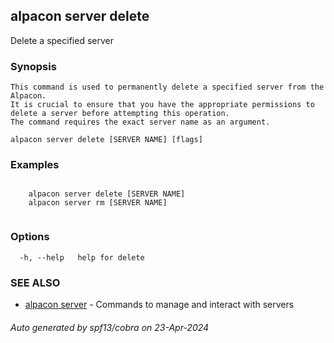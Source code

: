 ## alpacon server delete

Delete a specified server

### Synopsis


	This command is used to permanently delete a specified server from the Alpacon. 
	It is crucial to ensure that you have the appropriate permissions to delete a server before attempting this operation. 
	The command requires the exact server name as an argument.
	

```
alpacon server delete [SERVER NAME] [flags]
```

### Examples

```
 
	alpacon server delete [SERVER NAME]	
	alpacon server rm [SERVER NAME]
	
```

### Options

```
  -h, --help   help for delete
```

### SEE ALSO

* [alpacon server](alpacon_server.md)	 - Commands to manage and interact with servers

###### Auto generated by spf13/cobra on 23-Apr-2024
